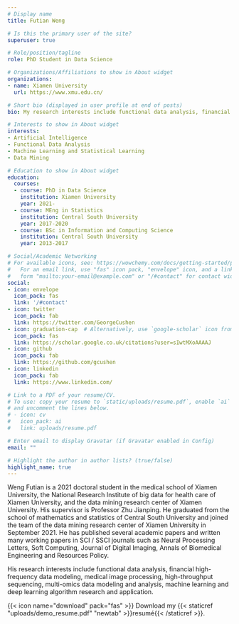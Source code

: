 ```yaml
---
# Display name
title: Futian Weng

# Is this the primary user of the site?
superuser: true

# Role/position/tagline
role: PhD Student in Data Science

# Organizations/Affiliations to show in About widget
organizations:
- name: Xiamen University
  url: https://www.xmu.edu.cn/

# Short bio (displayed in user profile at end of posts)
bio: My research interests include functional data analysis, financial high-frequency data modeling, medical image processing, high-throughput sequencing, multi-omics data modeling and analysis, machine learning and deep learning algorithm research and application..

# Interests to show in About widget
interests:
- Artificial Intelligence
- Functional Data Analysis
- Machine Learning and Statistical Learning
- Data Mining

# Education to show in About widget
education:
  courses:
  - course: PhD in Data Science
    institution: Xiamen University
    year: 2021-
  - course: MEng in Statistics
    institution: Central South University
    year: 2017-2020
  - course: BSc in Information and Computing Science
    institution: Central South University
    year: 2013-2017

# Social/Academic Networking
# For available icons, see: https://wowchemy.com/docs/getting-started/page-builder/#icons
#   For an email link, use "fas" icon pack, "envelope" icon, and a link in the
#   form "mailto:your-email@example.com" or "/#contact" for contact widget.
social:
- icon: envelope
  icon_pack: fas
  link: '/#contact'
- icon: twitter
  icon_pack: fab
  link: https://twitter.com/GeorgeCushen
- icon: graduation-cap  # Alternatively, use `google-scholar` icon from `ai` icon pack
  icon_pack: fas
  link: https://scholar.google.co.uk/citations?user=sIwtMXoAAAAJ
- icon: github
  icon_pack: fab
  link: https://github.com/gcushen
- icon: linkedin
  icon_pack: fab
  link: https://www.linkedin.com/

# Link to a PDF of your resume/CV.
# To use: copy your resume to `static/uploads/resume.pdf`, enable `ai` icons in `params.toml`, 
# and uncomment the lines below.
# - icon: cv
#   icon_pack: ai
#   link: uploads/resume.pdf

# Enter email to display Gravatar (if Gravatar enabled in Config)
email: ""

# Highlight the author in author lists? (true/false)
highlight_name: true
---
```


Weng Futian is a 2021 doctoral student in the medical school of Xiamen University, the National Research Institute of big data for health care of Xiamen University, and the data mining research center of Xiamen University. His supervisor is Professor Zhu Jianping. He graduated from the school of mathematics and statistics of Central South University and joined the team of the data mining research center of Xiamen University in September 2021. He has published several academic papers and written many working papers in SCI / SSCI journals such as Neural Processing Letters, Soft Computing, Journal of Digital Imaging, Annals of Biomedical Engineering and Resources Policy. 

His research interests include functional data analysis, financial high-frequency data modeling, medical image processing, high-throughput sequencing, multi-omics data modeling and analysis, machine learning and deep learning algorithm research and application.

{{< icon name="download" pack="fas" >}} Download my {{< staticref "uploads/demo_resume.pdf" "newtab" >}}resumé{{< /staticref >}}.
